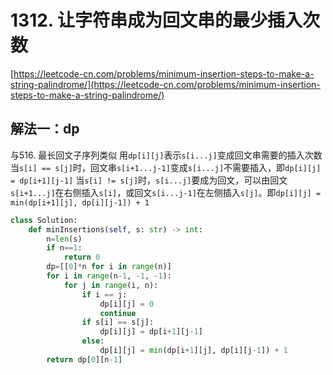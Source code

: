 # 1312. 让字符串成为回文串的最少插入次数

[https://leetcode-cn.com/problems/minimum-insertion-steps-to-make-a-string-palindrome/](https://leetcode-cn.com/problems/minimum-insertion-steps-to-make-a-string-palindrome/)

## 解法一：dp
与516. 最长回文子序列类似
用```dp[i][j]```表示```s[i...j]```变成回文串需要的插入次数
当```s[i] == s[j]```时，回文串```s[i+1...j-1]```变成```s[i...j]```不需要插入，即```dp[i][j] = dp[i+1][j-1]```
当```s[i] != s[j]```时，```s[i...j]```要成为回文，可以由回文```s[i+1...j]```在右侧插入```s[i]```，或回文```s[i...j-1]```在左侧插入```s[j]```。即```dp[i][j] = min(dp[i+1][j], dp[i][j-1]) + 1```
```python
class Solution:
    def minInsertions(self, s: str) -> int:
        n=len(s)
        if n==1:
            return 0
        dp=[[0]*n for i in range(n)]
        for i in range(n-1, -1, -1):
            for j in range(i, n):
                if i == j:
                    dp[i][j] = 0
                    continue
                if s[i] == s[j]:
                    dp[i][j] = dp[i+1][j-1]
                else:
                    dp[i][j] = min(dp[i+1][j], dp[i][j-1]) + 1
        return dp[0][n-1]
```